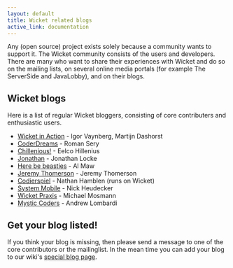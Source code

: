 ```yaml
---
layout: default
title: Wicket related blogs
active_link: documentation
---
```


Any (open source) project exists solely because a community wants to support it.
The Wicket community consists of the users and developers. 
There are many who want to share their experiences with Wicket and do so on the mailing lists, on several online media portals (for example The ServerSide and JavaLobby), and on their blogs.

## Wicket blogs

Here is a list of regular Wicket bloggers, consisting of core contributers and enthusiastic users.

* [Wicket in Action](http://wicketinaction.com/) - Igor Vaynberg, Martijn Dashorst
* [CoderDreams](https://www.coderdreams.com/category/wicket/) - Roman Sery
* [Chillenious!](http://chillenious.wordpress.com/) - Eelco Hillenius
* [Jonathan](http://codeact.wordpress.com/) - Jonathan Locke
* [Here be beasties](http://herebebeasties.com/) - Al Maw
* [Jeremy Thomerson](http://www.jeremythomerson.com/blog) - Jeremy Thomerson
* [Codierspiel](http://technically.us/code) - Nathan Hamblen (runs on Wicket)
* [System Mobile](http://www.systemmobile.com/?cat=4) - Nick Heudecker
* [Wicket Praxis](http://www.wicket-praxis.de/blog/) - Michael Mosmann
* [Mystic Coders](http://mysticcoders.com/blog) - Andrew Lombardi

## Get your blog listed!

If you think your blog is missing, then please send a message to one of the core contributors or the mailinglist.
In the mean time you can add your blog to our wiki's [special blog page](https://cwiki.apache.org/confluence/display/WICKET/Wicket+Blogs).
